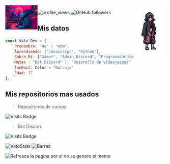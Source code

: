 <img align='left' src='https://raw.githubusercontent.com/elvatoeste/elvatoeste/master/sprites/alien.gif' width='20%'>  
<img align='right' src='https://raw.githubusercontent.com/elvatoeste/elvatoeste/master/sprites/itachi.gif' width='20%'>  


![profile_views](https://komarev.com/ghpvc/?username=ElVatoEste)
![GitHub followers](https://img.shields.io/github/followers/ElVatoEste?label=Follow&style=social)

## Mis datos
```javascript
const Vato_Dev = {
    Pronombre: "He" | "Him",
    Aprendiendo: ["Javascript", "Python"],
    Sobre_Mi: ["Gamer", "Admin_Discord", "Programador.Novato", "Deportista"],
    Metas : "Bot.Discord" || "Desarollo de videojuegos" ,
    funFact: Color = "Naranja"
    Edad: 17
};
```
## Mis repositorios mas usados

> Repositorios de cursos

![Visits Badge](https://badges.pufler.dev/visits/ElVatoEste/Repositorios)
> Bot Discord

![Visits Badge](https://badges.pufler.dev/visits/ElVatoEste/Aikko-bot)

![VatoStats](https://github-readme-stats.vercel.app/api?username=ElVatoEste&show_icons=true&hide=contribs,prs&cache_seconds=86400&theme=darcula)
![Barras](https://github-readme-stats.vercel.app/api/top-langs/?username=ElVatoEste)

<img src='https://random-memer.herokuapp.com/' title="Meme" alt="Refresca la pagina por si no se genero el meme">

